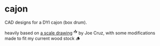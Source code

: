 # cajon


CAD designs for a DYI cajon (box drum).

heavily based on [a scale drawing][1] <sup>📥</sup> by Joe Cruz, with some modifications made to fit my current wood stock 🪵



[1]: https://tnmarketing.s3.amazonaws.com/content/wwgoa/How-to-Build-a-Cajon-Drum-WWGOA.PDF
